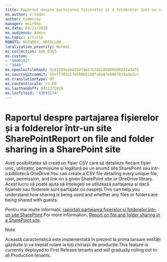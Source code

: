 ```yaml
---
title: Raportul despre partajarea fișierelor și a folderelor într-un site SharePoint
ms.author: v-todmc
author: todmccoy
manager: mnirkhe
ms.date: 04/21/2020
ms.audience: Admin
ms.topic: article
ROBOTS: NOINDEX, NOFOLLOW
localization_priority: Normal
ms.collection: Adm_O365
ms.custom:
- "9000192"
- "3049"
ms.openlocfilehash: 5c01595eab45b4f4e67e741c884066d0d21a9472
ms.sourcegitcommit: 55eff703a17e500681d8fa6a87eb067019ade3cc
ms.translationtype: MT
ms.contentlocale: ro-RO
ms.lasthandoff: 04/22/2020
ms.locfileid: "43693174"
---
```

# <a name="report-on-file-and-folder-sharing-in-a-sharepoint-site"></a><span data-ttu-id="363c0-102">Raportul despre partajarea fișierelor și a folderelor într-un site SharePoint</span><span class="sxs-lookup"><span data-stu-id="363c0-102">Report on file and folder sharing in a SharePoint site</span></span>

<span data-ttu-id="363c0-103">Aveți posibilitatea să creați un fișier CSV care să detalieze fiecare fișier unic, utilizator, permisiune și legătură pe un anumit site SharePoint sau într-o bibliotecă OneDrive.</span><span class="sxs-lookup"><span data-stu-id="363c0-103">You can create a CSV file detailing every unique file, user, permission, and link on a given SharePoint site or OneDrive library.</span></span> <span data-ttu-id="363c0-104">Acest lucru vă poate ajuta să înțelegeți se utilizează partajarea și dacă fișierele sau folderele sunt partajate cu oaspeții.</span><span class="sxs-lookup"><span data-stu-id="363c0-104">This can help you understand how sharing is being used and whether any files or folders are being shared with guests.</span></span>

<span data-ttu-id="363c0-105">Pentru mai multe informații, [raportați partajarea fișierelor și folderelor într-un site SharePoint](https://docs.microsoft.com/sharepoint/sharing-reports).</span><span class="sxs-lookup"><span data-stu-id="363c0-105">For more information, [Report on file and folder sharing in a SharePoint site](https://docs.microsoft.com/sharepoint/sharing-reports).</span></span>

> [!NOTE]
> <span data-ttu-id="363c0-106">Această caracteristică este implementată în prezent la prima lansare entități găzduite și va treptat rulare la toți chiriașii de producție.</span><span class="sxs-lookup"><span data-stu-id="363c0-106">This feature is currently deployed to First Release tenants and will gradually rolling out to all Production tenants.</span></span>